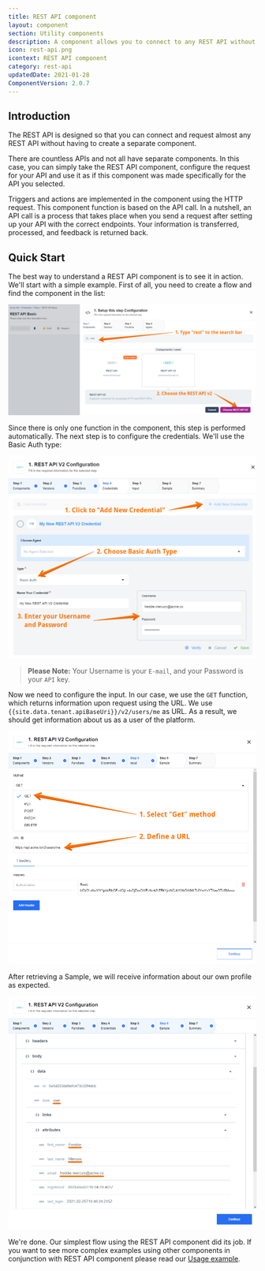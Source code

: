 ```yaml
---
title: REST API component
layout: component
section: Utility components
description: A component allows you to connect to any REST API without programming your own components.
icon: rest-api.png
icontext: REST API component
category: rest-api
updatedDate: 2021-01-28
ComponentVersion: 2.0.7
---
```


## Introduction

The REST API is designed so that you can connect and request almost any REST API without having to create a separate component.

There are countless APIs and not all have separate components. In this case, you can simply take the REST API component,  configure the request for your API and use it as if this component was made specifically for the API you selected.

Triggers and actions are implemented in the component using the HTTP request. This component function is based on the API call.
In a nutshell, an API call is a process that takes place when you send a request after setting up your API with the correct endpoints. Your information is transferred, processed, and feedback is returned back.

## Quick Start

The best way to understand a REST API component is to see it in action. We'll start with a simple example. First of all, you need to create a flow and find the component in the list:

![Components Lists](img/comp-list.png)

Since there is only one function in the component, this step is performed automatically. The next step is to configure the credentials. We'll use the Basic Auth type:

![Configure Basic Auth](img/configure-basic-auth-type.png)

>**Please Note:** Your Username is your `E-mail`, and your Password is your `API` key.

Now we need to configure the input. In our case, we use the `GET` function, which returns information upon request using the URL. We use `{{site.data.tenant.apiBaseUri}}/v2/users/me` as URL. As a result, we should get information about us as a user of the platform.

![Configure Input](img/user-me-input.png)

After retrieving a Sample, we will receive information about our own profile as expected.

![Retrieving Sample](img/sample-profile.png)

We're done. Our simplest flow using the REST API component did its job. If you want to see more complex examples using other components in conjunction with REST API component please read our [Usage example](usage-example). 
